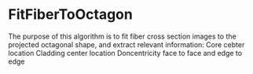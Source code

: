 # FitFiberToOctagon

The purpose of this algorithm is to fit fiber cross section images to the projected octagonal shape, and extract relevant information: 
Core cebter location
Cladding center location
Doncentricity face to face and edge to edge
